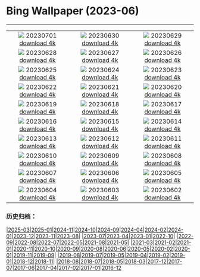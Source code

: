 # Bing Wallpaper (2023-06)
**************
| | | |
| :----: | :----: | :----: |
| ![](https://www.bing.com/th?id=OHR.PelotonPont_IT-IT1171234733_1920x1080.jpg) 20230701 [download 4k](https://www.bing.com/th?id=OHR.PelotonPont_IT-IT1171234733_UHD.jpg) | ![](https://www.bing.com/th?id=OHR.LakeBraies_IT-IT3865715087_1920x1080.jpg) 20230630 [download 4k](https://www.bing.com/th?id=OHR.LakeBraies_IT-IT3865715087_UHD.jpg) | ![](https://www.bing.com/th?id=OHR.AlgheroCapoCaccia_IT-IT6529245223_1920x1080.jpg) 20230629 [download 4k](https://www.bing.com/th?id=OHR.AlgheroCapoCaccia_IT-IT6529245223_UHD.jpg) |
| ![](https://www.bing.com/th?id=OHR.PrideIceland_IT-IT6514016290_1920x1080.jpg) 20230628 [download 4k](https://www.bing.com/th?id=OHR.PrideIceland_IT-IT6514016290_UHD.jpg) | ![](https://www.bing.com/th?id=OHR.SedonaSunset_IT-IT6775743952_1920x1080.jpg) 20230627 [download 4k](https://www.bing.com/th?id=OHR.SedonaSunset_IT-IT6775743952_UHD.jpg) | ![](https://www.bing.com/th?id=OHR.VillandryGarden_IT-IT7596299422_1920x1080.jpg) 20230626 [download 4k](https://www.bing.com/th?id=OHR.VillandryGarden_IT-IT7596299422_UHD.jpg) |
| ![](https://www.bing.com/th?id=OHR.PetraTreasury_IT-IT8544676447_1920x1080.jpg) 20230625 [download 4k](https://www.bing.com/th?id=OHR.PetraTreasury_IT-IT8544676447_UHD.jpg) | ![](https://www.bing.com/th?id=OHR.NhaTrang_IT-IT8851415137_1920x1080.jpg) 20230624 [download 4k](https://www.bing.com/th?id=OHR.NhaTrang_IT-IT8851415137_UHD.jpg) | ![](https://www.bing.com/th?id=OHR.PollinatorMonarch_IT-IT6949124466_1920x1080.jpg) 20230623 [download 4k](https://www.bing.com/th?id=OHR.PollinatorMonarch_IT-IT6949124466_UHD.jpg) |
| ![](https://www.bing.com/th?id=OHR.PeruAmazon_IT-IT9169623612_1920x1080.jpg) 20230622 [download 4k](https://www.bing.com/th?id=OHR.PeruAmazon_IT-IT9169623612_UHD.jpg) | ![](https://www.bing.com/th?id=OHR.StonehengeSalisbury_IT-IT8579898357_1920x1080.jpg) 20230621 [download 4k](https://www.bing.com/th?id=OHR.StonehengeSalisbury_IT-IT8579898357_UHD.jpg) | ![](https://www.bing.com/th?id=OHR.EagleTree_IT-IT7463150874_1920x1080.jpg) 20230620 [download 4k](https://www.bing.com/th?id=OHR.EagleTree_IT-IT7463150874_UHD.jpg) |
| ![](https://www.bing.com/th?id=OHR.Fawn_IT-IT6416189711_1920x1080.jpg) 20230619 [download 4k](https://www.bing.com/th?id=OHR.Fawn_IT-IT6416189711_UHD.jpg) | ![](https://www.bing.com/th?id=OHR.RomeView_IT-IT9288537462_1920x1080.jpg) 20230618 [download 4k](https://www.bing.com/th?id=OHR.RomeView_IT-IT9288537462_UHD.jpg) | ![](https://www.bing.com/th?id=OHR.SurfSanDiego_IT-IT5610851115_1920x1080.jpg) 20230617 [download 4k](https://www.bing.com/th?id=OHR.SurfSanDiego_IT-IT5610851115_UHD.jpg) |
| ![](https://www.bing.com/th?id=OHR.HawksbillTurtle_IT-IT4337897539_1920x1080.jpg) 20230616 [download 4k](https://www.bing.com/th?id=OHR.HawksbillTurtle_IT-IT4337897539_UHD.jpg) | ![](https://www.bing.com/th?id=OHR.SmokyFireflies_IT-IT3344018044_1920x1080.jpg) 20230615 [download 4k](https://www.bing.com/th?id=OHR.SmokyFireflies_IT-IT3344018044_UHD.jpg) | ![](https://www.bing.com/th?id=OHR.PassauSunsetJune_IT-IT1818534343_1920x1080.jpg) 20230614 [download 4k](https://www.bing.com/th?id=OHR.PassauSunsetJune_IT-IT1818534343_UHD.jpg) |
| ![](https://www.bing.com/th?id=OHR.CastelluccioUmbria_IT-IT4944270639_1920x1080.jpg) 20230613 [download 4k](https://www.bing.com/th?id=OHR.CastelluccioUmbria_IT-IT4944270639_UHD.jpg) | ![](https://www.bing.com/th?id=OHR.BigBendAnniv_IT-IT0010435736_1920x1080.jpg) 20230612 [download 4k](https://www.bing.com/th?id=OHR.BigBendAnniv_IT-IT0010435736_UHD.jpg) | ![](https://www.bing.com/th?id=OHR.GoliathHeron_IT-IT7577072381_1920x1080.jpg) 20230611 [download 4k](https://www.bing.com/th?id=OHR.GoliathHeron_IT-IT7577072381_UHD.jpg) |
| ![](https://www.bing.com/th?id=OHR.PortugalDay_IT-IT6704188860_1920x1080.jpg) 20230610 [download 4k](https://www.bing.com/th?id=OHR.PortugalDay_IT-IT6704188860_UHD.jpg) | ![](https://www.bing.com/th?id=OHR.BalloonsTurkey_IT-IT6131651809_1920x1080.jpg) 20230609 [download 4k](https://www.bing.com/th?id=OHR.BalloonsTurkey_IT-IT6131651809_UHD.jpg) | ![](https://www.bing.com/th?id=OHR.PlayfulHumpback_IT-IT3692296817_1920x1080.jpg) 20230608 [download 4k](https://www.bing.com/th?id=OHR.PlayfulHumpback_IT-IT3692296817_UHD.jpg) |
| ![](https://www.bing.com/th?id=OHR.ChacoCulture_IT-IT2917728990_1920x1080.jpg) 20230607 [download 4k](https://www.bing.com/th?id=OHR.ChacoCulture_IT-IT2917728990_UHD.jpg) | ![](https://www.bing.com/th?id=OHR.CliffsEtretat_IT-IT8813187873_1920x1080.jpg) 20230606 [download 4k](https://www.bing.com/th?id=OHR.CliffsEtretat_IT-IT8813187873_UHD.jpg) | ![](https://www.bing.com/th?id=OHR.PlasticParrotfish_IT-IT8230571535_1920x1080.jpg) 20230605 [download 4k](https://www.bing.com/th?id=OHR.PlasticParrotfish_IT-IT8230571535_UHD.jpg) |
| ![](https://www.bing.com/th?id=OHR.MauiBeach_IT-IT7525014716_1920x1080.jpg) 20230604 [download 4k](https://www.bing.com/th?id=OHR.MauiBeach_IT-IT7525014716_UHD.jpg) | ![](https://www.bing.com/th?id=OHR.SouthKaibabTrail_IT-IT5648929650_1920x1080.jpg) 20230603 [download 4k](https://www.bing.com/th?id=OHR.SouthKaibabTrail_IT-IT5648929650_UHD.jpg) | ![](https://www.bing.com/th?id=OHR.FestadellaRepubblica_IT-IT4688847105_1920x1080.jpg) 20230602 [download 4k](https://www.bing.com/th?id=OHR.FestadellaRepubblica_IT-IT4688847105_UHD.jpg) |

### 历史归档：

|[2025-03](bing/2025-03/2025-03.md)|[2025-01](bing/2025-01/2025-01.md)|[2024-11](bing/2024-11/2024-11.md)|[2024-10](bing/2024-10/2024-10.md)|[2024-09](bing/2024-09/2024-09.md)|[2024-04](bing/2024-04/2024-04.md)|[2024-02](bing/2024-02/2024-02.md)|[2024-01](bing/2024-01/2024-01.md)|[2023-12](bing/2023-12/2023-12.md)|[2023-11](bing/2023-11/2023-11.md)|[2023-08](bing/2023-08/2023-08.md)|
|[2023-07](bing/2023-07/2023-07.md)|[2023-04](bing/2023-04/2023-04.md)|[2023-01](bing/2023-01/2023-01.md)|[2022-10](bing/2022-10/2022-10.md)|
|[2022-09](bing/2022-09/2022-09.md)|[2022-08](bing/2022-08/2022-08.md)|[2022-07](bing/2022-07/2022-07.md)|[2022-05](bing/2022-05/2022-05.md)|[2021-08](bing/2021-08/2021-08.md)|[2021-05](bing/2021-05/2021-05.md)|
|[2021-03](bing/2021-03/2021-03.md)|[2021-02](bing/2021-02/2021-02.md)|[2021-01](bing/2021-01/2021-01.md)|[2020-11](bing/2020-11/2020-11.md)|[2020-10](bing/2020-10/2020-10.md)|[2020-09](bing/2020-09/2020-09.md)|[2020-08](bing/2020-08/2020-08.md)|[2020-06](bing/2020-06/2020-06.md)|[2020-05](bing/2020-05/2020-05.md)|[2020-02](bing/2020-02/2020-02.md)|[2020-01](bing/2020-01/2020-01.md)|[2019-11](bing/2019-11/2019-11.md)|[2019-09](bing/2019-09/2019-09.md)|
|[2019-08](bing/2019-08/2019-08.md)|[2019-07](bing/2019-07/2019-07.md)|[2019-05](bing/2019-05/2019-05.md)|[2019-04](bing/2019-04/2019-04.md)|[2019-02](bing/2019-02/2019-02.md)|[2019-01](bing/2019-01/2019-01.md)|[2018-12](bing/2018-12/2018-12.md)|[2018-11](bing/2018-11/2018-11.md)|
|[2018-08](bing/2018-08/2018-08.md)|[2018-07](bing/2018-07/2018-07.md)|[2018-05](bing/2018-05/2018-05.md)|[2018-03](bing/2018-03/2018-03.md)|[2017-12](bing/2017-12/2017-12.md)|[2017-07](bing/2017-07/2017-07.md)|[2017-06](bing/2017-06/2017-06.md)|[2017-04](bing/2017-04/2017-04.md)|[2017-02](bing/2017-02/2017-02.md)|[2017-01](bing/2017-01/2017-01.md)|[2016-12](bing/2016-12/2016-12.md)